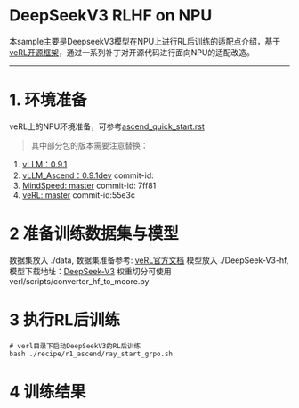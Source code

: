 # DeepSeekV3 RLHF on NPU
本sample主要是DeepseekV3模型在NPU上进行RL后训练的适配点介绍，基于[veRL开源框架](https://github.com/volcengine/verl)，通过一系列补丁对开源代码进行面向NPU的适配改造。

---

# 1. 环境准备
veRL上的NPU环境准备，可参考[ascend_quick_start.rst]()

> 其中部分包的版本需要注意替换：
1. [vLLM：0.9.1]()
2. [vLLM_Ascend：0.9.1dev]() commit-id:
3. [MindSpeed: master](https://gitee.com/ascend/MindSpeed) commit-id: 7ff81
4. [veRL: master](https://github.com/volcengine/verl) commit-id:55e3c

# 2 准备训练数据集与模型
数据集放入 ./data, 数据集准备参考: [veRL官方文档](https://verl.readthedocs.io/en/latest/preparation/prepare_data.html)
模型放入 ./DeepSeek-V3-hf, 模型下载地址：[DeepSeek-V3](https://huggingface.co/deepseek-ai/DeepSeek-V3)
权重切分可使用 verl/scripts/converter_hf_to_mcore.py

# 3 执行RL后训练
```shell
# verl目录下启动DeepSeekV3的RL后训练
bash ./recipe/r1_ascend/ray_start_grpo.sh
```

# 4 训练结果